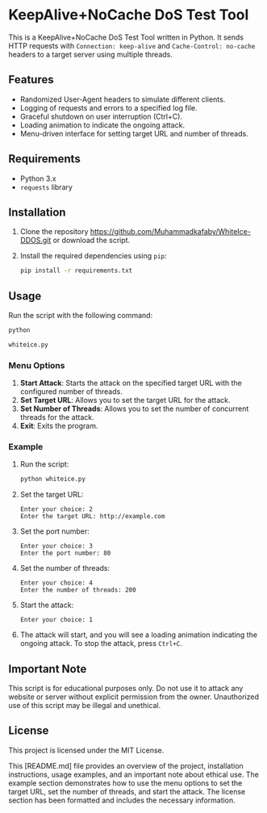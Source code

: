 # KeepAlive+NoCache DoS Test Tool

This is a KeepAlive+NoCache DoS Test Tool written in Python. It sends HTTP requests with `Connection: keep-alive` and `Cache-Control: no-cache` headers to a target server using multiple threads.

## Features

- Randomized User-Agent headers to simulate different clients.
- Logging of requests and errors to a specified log file.
- Graceful shutdown on user interruption (Ctrl+C).
- Loading animation to indicate the ongoing attack.
- Menu-driven interface for setting target URL and number of threads.

## Requirements

- Python 3.x
- `requests` library

## Installation

1. Clone the repository https://github.com/Muhammadkafaby/WhiteIce-DDOS.git or download the script.
2. Install the required dependencies using `pip`:

   ```sh
   pip install -r requirements.txt
   ```

## Usage

Run the script with the following command:

```sh
python

whiteice.py


```

### Menu Options

1. **Start Attack**: Starts the attack on the specified target URL with the configured number of threads.
2. **Set Target URL**: Allows you to set the target URL for the attack.
3. **Set Number of Threads**: Allows you to set the number of concurrent threads for the attack.
4. **Exit**: Exits the program.

### Example

1. Run the script:

   ```sh
   python whiteice.py
   ```

2. Set the target URL:

   ```plaintext
   Enter your choice: 2
   Enter the target URL: http://example.com
   ```

3. Set the port number:

   ```plaintext
   Enter your choice: 3
   Enter the port number: 80
   ```

4. Set the number of threads:

   ```plaintext
   Enter your choice: 4
   Enter the number of threads: 200
   ```

5. Start the attack:

   ```plaintext
   Enter your choice: 1
   ```

6. The attack will start, and you will see a loading animation indicating the ongoing attack. To stop the attack, press `Ctrl+C`.

## Important Note

This script is for educational purposes only. Do not use it to attack any website or server without explicit permission from the owner. Unauthorized use of this script may be illegal and unethical.

## License

This project is licensed under the MIT License.

This [README.md] file provides an overview of the project, installation instructions, usage examples, and an important note about ethical use. The example section demonstrates how to use the menu options to set the target URL, set the number of threads, and start the attack. The license section has been formatted and includes the necessary information.
